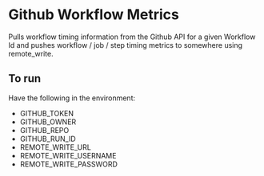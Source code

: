 # Github Workflow Metrics

Pulls workflow timing information from the Github API for a given Workflow Id and pushes workflow / job / step timing
metrics to somewhere using remote_write.

## To run
Have the following in the environment:
* GITHUB_TOKEN
* GITHUB_OWNER
* GITHUB_REPO
* GITHUB_RUN_ID
* REMOTE_WRITE_URL
* REMOTE_WRITE_USERNAME
* REMOTE_WRITE_PASSWORD

